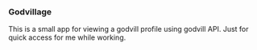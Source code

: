 ### Godvillage
This is a small app for viewing a godvill profile using godvill API. Just for quick access for me while working.
